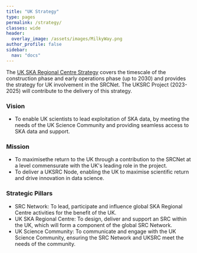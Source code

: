 ```yaml
---
title: "UK Strategy"
type: pages
permalink: /strategy/
classes: wide
header:
  overlay_image: /assets/images/MilkyWay.png
author_profile: false
sidebar: 
  nav: "docs"
---
```

The [UK SKA Regional Centre Strategy](https://www.ukri.org/wp-content/uploads/2022/04/STFC-220422-Funding-Opp-UKSKARegionalCentre2022-UKSRCStrategy.pdf) covers the timescale of the construction phase and early operations phase (up to 2030) and provides the strategy for UK involvement in the SRCNet. The UKSRC Project (2023-2025) will contribute to the delivery of this strategy. 


### Vision ###
* To enable UK scientists to lead exploitation of SKA data, by meeting the needs of the UK Science Community and providing seamless access to SKA data and support.
### Mission ###
* To maximisethe return to the UK through a contribution to the SRCNet at a level commensurate with the UK's leading role in the project.
* To deliver a UKSRC Node, enabling the UK to maximise scientific return and drive innovation in data science. 
### Strategic Pillars ###
* SRC Network: To lead, participate and influence global SKA Regional Centre activities for the benefit of the UK.
* UK SKA Regional Centre: To design, deliver and support an SRC within the UK, which will form a component of the global SRC Network.
* UK Science Community: To communicate and engage with the UK Science Community, ensuring the SRC Network and UKSRC meet the needs of the community.
